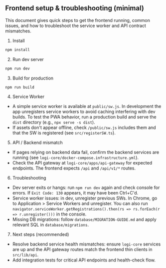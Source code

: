## Frontend setup & troubleshooting (minimal)

This document gives quick steps to get the frontend running, common issues, and how to troubleshoot the service worker and API contract mismatches.

1) Install

```bash
npm install
```

2) Run dev server

```bash
npm run dev
```

3) Build for production

```bash
npm run build
```

4) Service Worker

- A simple service worker is available at `public/sw.js`. In development the app unregisters service workers to avoid caching interfering with dev builds. To test the PWA behavior, run a production build and serve the `dist` directory (e.g., `npx serve -s dist`).
- If assets don't appear offline, check `/public/sw.js` includes them and that the SW is registered (see `src/registerSW.ts`).

5) API / Backend mismatch

- If pages relying on backend data fail, confirm the backend services are running (see `logi-core/docker-compose.infrastructure.yml`).
- Check the API gateway at `logi-core/apps/api-gateway` for expected endpoints. The frontend expects `/api` and `/api/v1/*` routes.

6) Troubleshooting

- Dev server exits or hangs: run `npm run dev` again and check console for errors. If `Exit Code: 130` appears, it may have been Ctrl+C'd.
- Service worker issues: in dev, unregister previous SWs. In Chrome, go to Application > Service Workers and unregister. You can also run `navigator.serviceWorker.getRegistrations().then(rs => rs.forEach(r => r.unregister()))` in the console.
- Missing DB migrations: follow `database/MIGRATION-GUIDE.md` and apply relevant SQL in `database/migrations`.

7) Next steps (recommended)

- Resolve backend service health mismatches: ensure `logi-core` services are up and the API gateway routes match the frontend thin clients in `src/lib/api`.
- Add integration tests for critical API endpoints and health-check flow.
